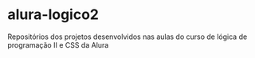 # alura-logico2
Repositórios dos projetos desenvolvidos nas aulas do curso de lógica de programação II e CSS da Alura
